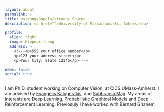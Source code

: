 ```yaml
---
layout: about
permalink: /
title: <strong>Gopal</strong> Sharma
description: <a href="">University of Massachussets, Amherst</a>

profile:
  align: right
  image: Hippogrif.png
  address: >
    <!---<p>555 your office number</p>
    <p>123 your address street</p>
    <p>Your City, State 12345</p>--->

news: false
social: true
---
```


I am Ph.D. student working on Computer Vision, at CICS UMass-Amherst. I am
advised by [Evangelis Kalogerakis](http://people.cs.umass.edu/~kalo/),
and [Subhransu Maji](https://people.cs.umass.edu/~smaji/). My areas of interests
are Deep Learning, Probabilistic Graphical Models and Deep Reinforcement
Learning. Previosuly I have worked with Bernard Ghanem

